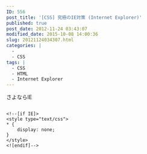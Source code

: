```yaml
---
ID: 556
post_title: '[CSS] 究極のIE対策 (Internet Explorer)'
published: true
post_date: 2012-11-24 03:43:07
modified_date: 2015-10-08 14:00:36
slug: 20121124034307.html
categories: |
  -
  - CSS
tags: |
  - CSS
  - HTML
  - Internet Explorer
---
```

さよならIE
<!--more-->
<pre class="language-html"><code>
&lt;!--[if IE]&gt;
&lt;style type=&quot;text/css&quot;&gt;
* {
    display: none; 
}
&lt;/style&gt;
&lt;![endif]--&gt;
</code></pre>